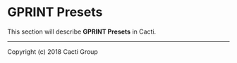 # GPRINT Presets

This section will describe **GPRINT Presets** in Cacti.

---
Copyright (c) 2018 Cacti Group
